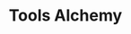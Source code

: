 ---
layout: layouts/archive.njk
title: Tools Alchemy
permalink: /tools-alchemy/
tagFilter: Tools Alchemy
---